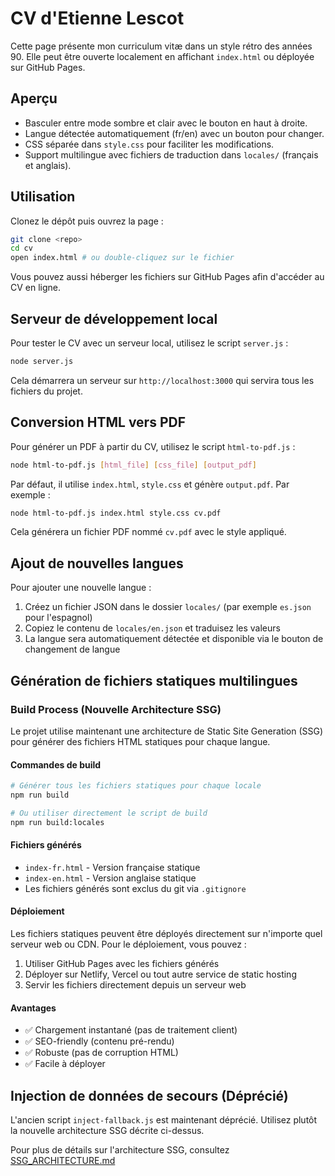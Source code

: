 # CV d'Etienne Lescot

Cette page présente mon curriculum vitæ dans un style rétro des années 90. Elle peut être ouverte localement en affichant `index.html` ou déployée sur GitHub Pages.

## Aperçu
- Basculer entre mode sombre et clair avec le bouton en haut à droite.
- Langue détectée automatiquement (fr/en) avec un bouton pour changer.
- CSS séparée dans `style.css` pour faciliter les modifications.
- Support multilingue avec fichiers de traduction dans `locales/` (français et anglais).

## Utilisation
Clonez le dépôt puis ouvrez la page :

```bash
git clone <repo>
cd cv
open index.html # ou double‑cliquez sur le fichier
```

Vous pouvez aussi héberger les fichiers sur GitHub Pages afin d'accéder au CV en ligne.

## Serveur de développement local
Pour tester le CV avec un serveur local, utilisez le script `server.js` :

```bash
node server.js
```

Cela démarrera un serveur sur `http://localhost:3000` qui servira tous les fichiers du projet.

## Conversion HTML vers PDF
Pour générer un PDF à partir du CV, utilisez le script `html-to-pdf.js` :

```bash
node html-to-pdf.js [html_file] [css_file] [output_pdf]
```

Par défaut, il utilise `index.html`, `style.css` et génère `output.pdf`. Par exemple :

```bash
node html-to-pdf.js index.html style.css cv.pdf
```

Cela générera un fichier PDF nommé `cv.pdf` avec le style appliqué.

## Ajout de nouvelles langues
Pour ajouter une nouvelle langue :

1. Créez un fichier JSON dans le dossier `locales/` (par exemple `es.json` pour l'espagnol)
2. Copiez le contenu de `locales/en.json` et traduisez les valeurs
3. La langue sera automatiquement détectée et disponible via le bouton de changement de langue

## Génération de fichiers statiques multilingues

### Build Process (Nouvelle Architecture SSG)
Le projet utilise maintenant une architecture de Static Site Generation (SSG) pour générer des fichiers HTML statiques pour chaque langue.

#### Commandes de build
```bash
# Générer tous les fichiers statiques pour chaque locale
npm run build

# Ou utiliser directement le script de build
npm run build:locales
```

#### Fichiers générés
- `index-fr.html` - Version française statique
- `index-en.html` - Version anglaise statique
- Les fichiers générés sont exclus du git via `.gitignore`

#### Déploiement
Les fichiers statiques peuvent être déployés directement sur n'importe quel serveur web ou CDN. Pour le déploiement, vous pouvez :
1. Utiliser GitHub Pages avec les fichiers générés
2. Déployer sur Netlify, Vercel ou tout autre service de static hosting
3. Servir les fichiers directement depuis un serveur web

#### Avantages
- ✅ Chargement instantané (pas de traitement client)
- ✅ SEO-friendly (contenu pré-rendu)
- ✅ Robuste (pas de corruption HTML)
- ✅ Facile à déployer

## Injection de données de secours (Déprécié)
L'ancien script `inject-fallback.js` est maintenant déprécié. Utilisez plutôt la nouvelle architecture SSG décrite ci-dessus.

Pour plus de détails sur l'architecture SSG, consultez [SSG_ARCHITECTURE.md](SSG_ARCHITECTURE.md)

